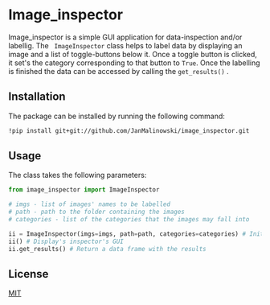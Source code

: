 # Image_inspector

Image_inspector is a simple GUI application for data-inspection and/or labellig.
The ``` ImageInspector``` class helps to label data by displaying an image and a list of toggle-buttons below it. Once a toggle button is clicked, it set's the 
category corresponding to that button to ```True```. Once the labelling is finished the data can be accessed by calling the ```get_results()``` .

## Installation

The package can be installed by running the following command: 
```bash
!pip install git+git://github.com/JanMalinowski/image_inspector.git
```

## Usage
The class takes the following parameters:

```python
from image_inspector import ImageInspector

# imgs - list of images' names to be labelled
# path - path to the folder containing the images
# categories - list of the categories that the images may fall into

ii = ImageInspector(imgs=imgs, path=path, categories=categories) # Initializes ImageInspector class
ii() # Display's inspector's GUI
ii.get_results() # Return a data frame with the results
```

## License
[MIT](https://choosealicense.com/licenses/mit/)